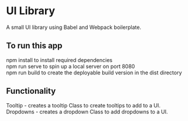 # UI Library

A small UI library using Babel and Webpack boilerplate.

## To run this app

  npm install to install required dependencies  
  npm run serve to spin up a local server on port 8080  
  npm run build to create the deployable build version in the dist directory  

  ## Functionality
  Tooltip - creates a tooltip Class to create tooltips to add to a UI.  
  Dropdowns - creates a dropdown Class to add dropdowns to a UI.
